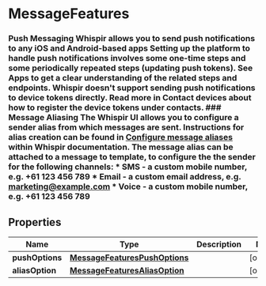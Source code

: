 

# MessageFeatures

### Push Messaging  Whispir allows you to send push notifications to any iOS and Android-based apps  Setting up the platform to handle push notifications involves some one-time steps and some periodically repeated steps (updating push tokens). See Apps to get a clear understanding of the related steps and endpoints. Whispir doesn't support sending push notifications to device tokens directly. Read more in Contact devices about how to register the device tokens under contacts.  ### Message Aliasing  The Whispir UI allows you to configure a sender alias from which messages are sent. Instructions for alias creation can be found in [Configure message aliases](https://au.whispir.com/onlinehelp/Content/Topics-whispir-ua/administration/alias-manager/config-message-aliases.htm) within Whispir documentation.  The message alias can be attached to a message to template, to configure the the sender for the following channels: * SMS - a custom mobile number, e.g. +61 123 456 789 * Email - a custom email address, e.g. marketing@example.com * Voice - a custom mobile number, e.g. +61 123 456 789

## Properties

| Name | Type | Description | Notes |
|------------ | ------------- | ------------- | -------------|
|**pushOptions** | [**MessageFeaturesPushOptions**](MessageFeaturesPushOptions.md) |  |  [optional] |
|**aliasOption** | [**MessageFeaturesAliasOption**](MessageFeaturesAliasOption.md) |  |  [optional] |



